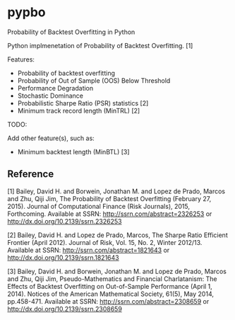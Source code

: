# pypbo
Probability of Backtest Overfitting in Python

Python implmenetation of Probability of Backtest Overfitting. [1]

Features:

* Probability of backtest overfitting
* Probability of Out of Sample (OOS) Below Threshold
* Performance Degradation
* Stochastic Dominance
* Probabilistic Sharpe Ratio (PSR) statistics [2]
* Minimum track record length (MinTRL) [2]

TODO:

Add other feature(s), such as:
* Minimum backtest length (MinBTL) [3]


Reference
---------
[1] Bailey, David H. and Borwein, Jonathan M. and Lopez de Prado, Marcos and Zhu, Qiji Jim, The Probability of Backtest Overfitting (February 27, 2015). Journal of Computational Finance (Risk Journals), 2015, Forthcoming. Available at SSRN: http://ssrn.com/abstract=2326253 or http://dx.doi.org/10.2139/ssrn.2326253

[2] Bailey, David H. and Lopez de Prado, Marcos, The Sharpe Ratio Efficient Frontier (April 2012). Journal of Risk, Vol. 15, No. 2, Winter 2012/13. Available at SSRN: http://ssrn.com/abstract=1821643 or http://dx.doi.org/10.2139/ssrn.1821643

[3] Bailey, David H. and Borwein, Jonathan M. and Lopez de Prado, Marcos and Zhu, Qiji Jim, Pseudo-Mathematics and Financial Charlatanism: The Effects of Backtest Overfitting on Out-of-Sample Performance (April 1, 2014). Notices of the American Mathematical Society, 61(5), May 2014, pp.458-471. Available at SSRN: http://ssrn.com/abstract=2308659 or http://dx.doi.org/10.2139/ssrn.2308659
